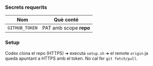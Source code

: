### Secrets requerits
| Nom            | Què conté                |
|----------------|--------------------------|
| `GITHUB_TOKEN` | PAT amb scope **repo**  |

### Setup
Codex clona el repo (HTTPS) ➜ executa `setup.sh` ➜ el remote `origin` ja queda
apuntant a HTTPS amb el token. No cal fer `git fetch/pull`.
